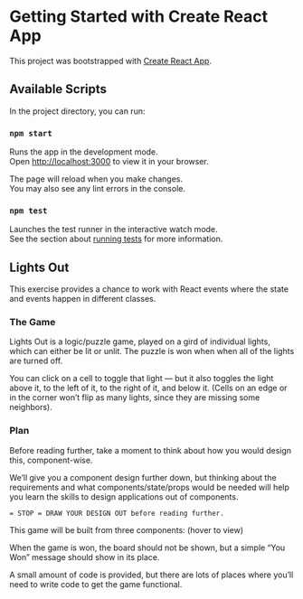 # Getting Started with Create React App

This project was bootstrapped with [Create React App](https://github.com/facebook/create-react-app).

## Available Scripts

In the project directory, you can run:

### `npm start`

Runs the app in the development mode.\
Open [http://localhost:3000](http://localhost:3000) to view it in your browser.

The page will reload when you make changes.\
You may also see any lint errors in the console.

### `npm test`

Launches the test runner in the interactive watch mode.\
See the section about [running tests](https://facebook.github.io/create-react-app/docs/running-tests) for more information.

## Lights Out
This exercise provides a chance to work with React events where the state and events happen in different classes.


### The Game

Lights Out is a logic/puzzle game, played on a gird of individual lights, which can either be lit or unlit. The puzzle is won when when all of the lights are turned off.

You can click on a cell to toggle that light — but it also toggles the light above it, to the left of it, to the right of it, and below it. (Cells on an edge or in the corner won’t flip as many lights, since they are missing some neighbors).

### Plan

Before reading further, take a moment to think about how you would design this, component-wise.

We’ll give you a component design further down, but thinking about the requirements and what components/state/props would be needed will help you learn the skills to design applications out of components.

    = STOP = DRAW YOUR DESIGN OUT before reading further.



This game will be built from three components: (hover to view)


When the game is won, the board should not be shown, but a simple “You Won” message should show in its place.

A small amount of code is provided, but there are lots of places where you’ll need to write code to get the game functional.
